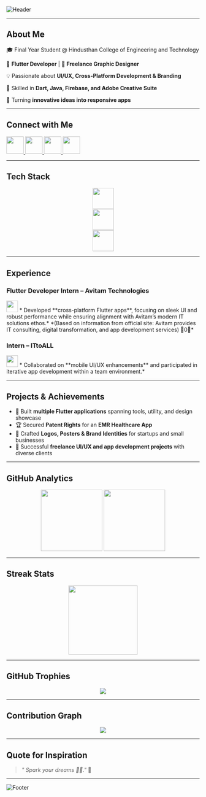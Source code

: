 <!-- Header -->
![Header](https://capsule-render.vercel.app/api?type=waving&color=0:00c6ff,100:0072ff&height=200&section=header&text=Hi%20👋,%20I'm%20Madhupriya%20G&fontSize=38&fontColor=fff&animation=fadeIn&desc=Flutter%20Developer%20|%20UI/UX%20Designer%20|%20Creative%20Thinker&descAlignY=70&descAlign=50)

---

##  About Me  
🎓 Final Year Student @ Hindusthan College of Engineering and Technology  

📱 **Flutter Developer** | 🎨 **Freelance Graphic Designer**  

💡 Passionate about **UI/UX, Cross-Platform Development & Branding**  

🔧 Skilled in **Dart, Java, Firebase, and Adobe Creative Suite**  

🚀 Turning **innovative ideas into responsive apps**

---

##  Connect with Me  
<p align="left">
  <a href="https://www.linkedin.com/in/madhu1436" target="_blank">
    <img src="https://skillicons.dev/icons?i=linkedin" width="45" height="45"/>
  </a>
  <a href="mailto:madhu.officialz1436@gmail.com">
    <img src="https://skillicons.dev/icons?i=gmail" width="45" height="45"/>
  </a>
  <a href="https://github.com/madhu1436" target="_blank">
    <img src="https://skillicons.dev/icons?i=github" width="45" height="45"/>
  </a>
  <a href="https://www.figma.com/@yourfigma" target="_blank">
    <img src="https://skillicons.dev/icons?i=figma" width="45" height="45"/>
  </a>
</p>

---

##  Tech Stack  
<p align="center">
  <img src="https://skillicons.dev/icons?i=flutter,dart,java,firebase" width="55"/><br/>
  <img src="https://skillicons.dev/icons?i=html,css,js,react" width="55"/><br/>
  <img src="https://skillicons.dev/icons?i=git,vscode,ps,ai,figma" width="55"/>
</p>

---

##  Experience  
###  Flutter Developer Intern – **Avitam Technologies**  
<img src="https://www.avitam.in/favicon.ico" width="30"/>
* Developed **cross-platform Flutter apps**, focusing on sleek UI and robust performance while ensuring alignment with Avitam’s modern IT solutions ethos.*  
*(Based on information from official site: Avitam provides IT consulting, digital transformation, and app development services) 0*

###  Intern – **ITtoALL**  
<img src="https://ittoall.com/logo.png" width="30"/>
* Collaborated on **mobile UI/UX enhancements** and participated in iterative app development within a team environment.*

---

##  Projects & Achievements  
- 📱 Built **multiple Flutter applications** spanning tools, utility, and design showcase  
- 🏆 Secured **Patent Rights** for an **EMR Healthcare App**  
- 🎨 Crafted **Logos, Posters & Brand Identities** for startups and small businesses  
- 🌟 Successful **freelance UI/UX and app development projects** with diverse clients

---

##  GitHub Analytics  
<p align="center">
  <img src="https://github-readme-stats.vercel.app/api?username=madhu1436&show_icons=true&theme=tokyonight&hide_border=true" height="160"/>
  <img src="https://github-readme-stats.vercel.app/api/top-langs/?username=madhu1436&layout=compact&theme=tokyonight&hide_border=true" height="160"/>
</p>

---

##  Streak Stats  
<p align="center">
  <img src="https://streak-stats.demolab.com?user=madhu1436&theme=tokyonight&hide_border=true" height="180"/>
</p>

---

##  GitHub Trophies  
<p align="center">
  <img src="https://github-profile-trophy.vercel.app/?username=madhu1436&theme=tokyonight&no-frame=true&margin-w=10&row=1" />
</p>

---

##  Contribution Graph  
<p align="center">
  <img src="https://github-readme-activity-graph.vercel.app/graph?username=madhu1436&theme=react-dark&hide_border=true" />
</p>

---

##  Quote for Inspiration  
> *" Spark your dreams 🎊✨."* 🌟

---

<!-- Footer -->
![Footer](https://capsule-render.vercel.app/api?type=waving&color=0:0072ff,100:00c6ff&height=120&section=footer)